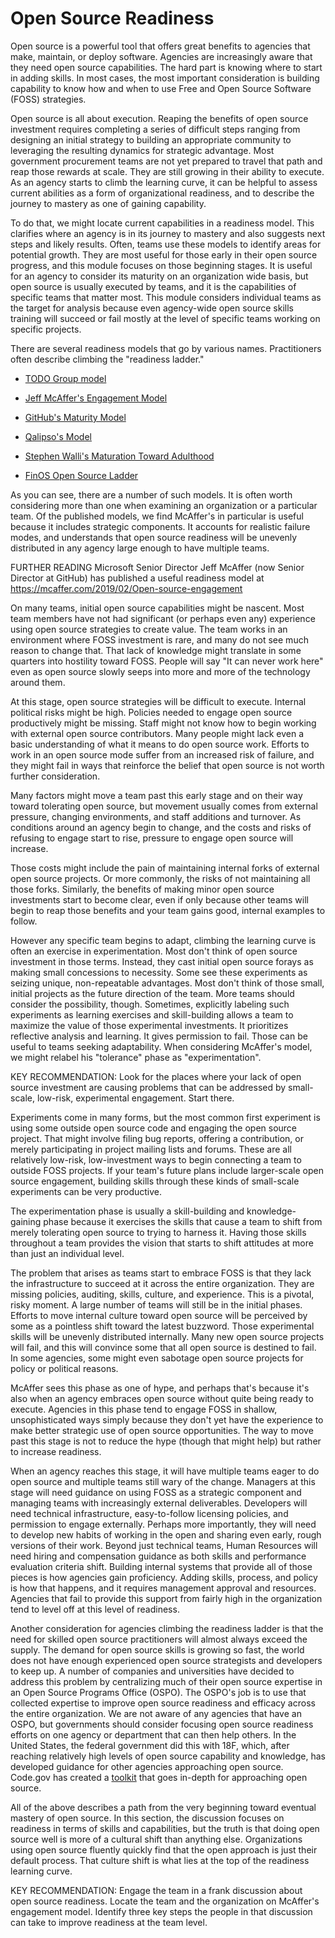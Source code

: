 # Open Source Readiness

Open source is a powerful tool that offers great benefits to agencies
that make, maintain, or deploy software.  Agencies are increasingly
aware that they need open source capabilities.  The hard part is
knowing where to start in adding skills.  In most cases, the most
important consideration is building capability to know how and when to
use Free and Open Source Software (FOSS) strategies.

Open source is all about execution.  Reaping the benefits of open
source investment requires completing a series of difficult steps
ranging from designing an initial strategy to building an appropriate
community to leveraging the resulting dynamics for strategic
advantage.  Most government procurement teams are not yet prepared to
travel that path and reap those rewards at scale.  They are still
growing in their ability to execute.  As an agency starts to climb the
learning curve, it can be helpful to assess current abilities as a
form of organizational readiness, and to describe the journey to
mastery as one of gaining capability.

To do that, we might locate current capabilities in a readiness model.
This clarifies where an agency is in its journey to mastery and also
suggests next steps and likely results.  Often, teams use these models
to identify areas for potential growth.  They are most useful for
those early in their open source progress, and this module focuses on
those beginning stages.  It is useful for an agency to consider its
maturity on an organization wide basis, but open source is usually
executed by teams, and it is the capabilities of specific teams that
matter most.  This module considers individual teams as the target for
analysis because even agency-wide open source skills training will
succeed or fail mostly at the level of specific teams working on
specific projects.

There are several readiness models that go by various names.
Practitioners often describe climbing the "readiness ladder."

 * [TODO Group model](https://github.com/todogroup/ospo101/blob/main/module2/README.md#climbing-the-open-source-ladder)

 * [Jeff McAffer's Engagement Model](https://mcaffer.com/2019/02/Open-source-engagement)

 * [GitHub's Maturity Model](https://github.com/github/maturity-model)

 * [Qalipso's Model](https://en.wikipedia.org/wiki/OpenSource_Maturity_Model)

 * [Stephen Walli's Maturation Toward Adulthood](https://opensource.com/life/15/4/what-does-an-adult-look-like-in-an-open-source-community)

 * [FinOS Open Source Ladder](https://www.finos.org/hubfs/FINOS/website/pages/community/Open%20Source%20Readiness%20Roadmap%20-%203.10.2018.png)

As you can see, there are a number of such models.  It is often worth
considering more than one when examining an organization or a
particular team.  Of the published models, we find McAffer's in
particular is useful because it includes strategic components.  It
accounts for realistic failure modes, and understands that open source
readiness will be unevenly distributed in any agency large enough to
have multiple teams.


FURTHER READING Microsoft Senior Director Jeff McAffer (now Senior Director at GitHub) has published a
  useful readiness model at
  https://mcaffer.com/2019/02/Open-source-engagement

On many teams, initial open source capabilities might be nascent.
Most team members have not had significant (or perhaps even any)
experience using open source strategies to create value.  The team
works in an environment where FOSS investment is rare, and many do not
see much reason to change that.  That lack of knowledge might
translate in some quarters into hostility toward FOSS.  People will
say "It can never work here" even as open source slowly seeps into
more and more of the technology around them.

At this stage, open source strategies will be difficult to execute.
Internal political risks might be high.  Policies needed to engage
open source productively might be missing.  Staff might not know how
to begin working with external open source contributors.  Many people
might lack even a basic understanding of what it means to do open
source work.  Efforts to work in an open source mode suffer from an
increased risk of failure, and they might fail in ways that reinforce
the belief that open source is not worth further consideration.

Many factors might move a team past this early stage and on their way
toward tolerating open source, but movement usually comes from
external pressure, changing environments, and staff additions and
turnover.  As conditions around an agency begin to change, and the
costs and risks of refusing to engage start to rise, pressure to
engage open source will increase.

Those costs might include the pain of maintaining internal forks of
external open source projects. Or more commonly, the risks of not
maintaining all those forks.  Similarly, the benefits of making minor
open source investments start to become clear, even if only because
other teams will begin to reap those benefits and your team gains
good, internal examples to follow.

However any specific team begins to adapt, climbing the learning curve
is often an exercise in experimentation.  Most don't think of open
source investment in those terms.  Instead, they cast initial open
source forays as making small concessions to necessity.  Some see
these experiments as seizing unique, non-repeatable advantages.  Most
don't think of those small, initial projects as the future direction
of the team.  More teams should consider the possibility, though.
Sometimes, explicitly labeling such experiments as learning exercises
and skill-building allows a team to maximize the value of those
experimental investments.  It prioritizes reflective analysis and
learning.  It gives permission to fail.  Those can be useful to teams
seeking adaptability.  When considering McAffer's model, we might
relabel his "tolerance" phase as "experimentation".

KEY RECOMMENDATION: Look for the places where your lack of open source
  investment are causing problems that can be addressed by
  small-scale, low-risk, experimental engagement.  Start there.

Experiments come in many forms, but the most common first experiment
is using some outside open source code and engaging the open source
project.  That might involve filing bug reports, offering a
contribution, or merely participating in project mailing lists and
forums.  These are all relatively low-risk, low-investment ways to
begin connecting a team to outside FOSS projects.  If your team's
future plans include larger-scale open source engagement, building
skills through these kinds of small-scale experiments can be very
productive.

The experimentation phase is usually a skill-building and
knowledge-gaining phase because it exercises the skills that cause a
team to shift from merely tolerating open source to trying to harness
it.  Having those skills throughout a team provides the vision that
starts to shift attitudes at more than just an individual level.

The problem that arises as teams start to embrace FOSS is that they
lack the infrastructure to succeed at it across the entire
organization.  They are missing policies, auditing, skills, culture,
and experience.  This is a pivotal, risky moment.  A large number of
teams will still be in the initial phases.  Efforts to move internal
culture toward open source will be perceived by some as a pointless
shift toward the latest buzzword.  Those experimental skills will be
unevenly distributed internally.  Many new open source projects will
fail, and this will convince some that all open source is destined to
fail.  In some agencies, some might even sabotage open source projects
for policy or political reasons.

McAffer sees this phase as one of hype, and perhaps that's because
it's also when an agency embraces open source without quite being
ready to execute.  Agencies in this phase tend to engage FOSS in
shallow, unsophisticated ways simply because they don't yet have the
experience to make better strategic use of open source opportunities.
The way to move past this stage is not to reduce the hype (though that
might help) but rather to increase readiness.

When an agency reaches this stage, it will have multiple teams eager
to do open source and multiple teams still wary of the change.
Managers at this stage will need guidance on using FOSS as a strategic
component and managing teams with increasingly external deliverables.
Developers will need technical infrastructure, easy-to-follow
licensing policies, and permission to engage externally.  Perhaps more
importantly, they will need to develop new habits of working in the
open and sharing even early, rough versions of their work.  Beyond
just technical teams, Human Resources will need hiring and
compensation guidance as both skills and performance evaluation
criteria shift.  Building internal systems that provide all of those
pieces is how agencies gain proficiency.  Adding skills, process, and
policy is how that happens, and it requires management approval and
resources.  Agencies that fail to provide this support from fairly
high in the organization tend to level off at this level of readiness.

Another consideration for agencies climbing the readiness ladder is
that the need for skilled open source practitioners will almost always
exceed the supply.  The demand for open source skills is growing so
fast, the world does not have enough experienced open source
strategists and developers to keep up.  A number of companies and
universities have decided to address this problem by centralizing much
of their open source expertise in an Open Source Programs Office
(OSPO).  The OSPO's job is to use that collected expertise to improve
open source readiness and efficacy across the entire organization.  We
are not aware of any agencies that have an OSPO, but governments
should consider focusing open source readiness efforts on one agency
or department that can then help others.  In the United States, the
federal government did this with 18F, which, after reaching relatively
high levels of open source capability and knowledge, has developed
guidance for other agencies approaching open source. Code.gov has created a [toolkit](https://github.com/GSA/code-gov-open-source-toolkit) that goes in-depth for approaching open source.

All of the above describes a path from the very beginning toward
eventual mastery of open source.  In this section, the discussion
focuses on readiness in terms of skills and capabilities, but the
truth is that doing open source well is more of a cultural shift than
anything else. Organizations using open source fluently quickly find
that the open approach is just their default process.  That culture
shift is what lies at the top of the readiness learning curve.

KEY RECOMMENDATION: Engage the team in a frank discussion about open
  source readiness.  Locate the team and the organization on McAffer's
  engagement model.  Identify three key steps the people in that
  discussion can take to improve readiness at the team level.

